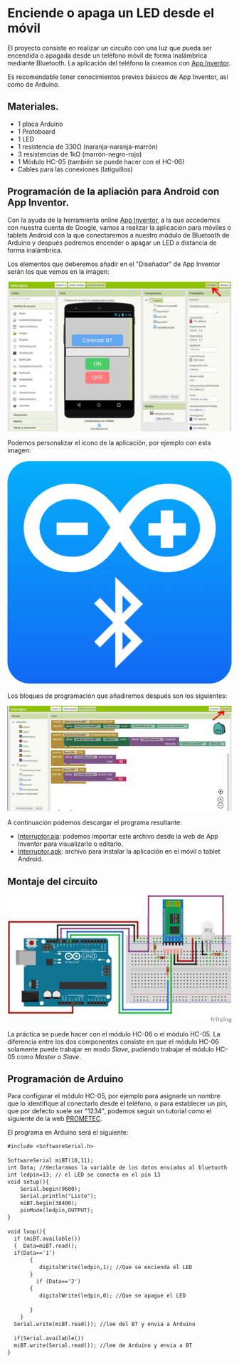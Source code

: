 # Enciende o apaga un LED desde el móvil

El proyecto consiste en realizar un circuito con una luz que pueda ser encendida o apagada desde un teléfono móvil de forma inalámbrica mediante Bluetooth. La aplicación del teléfono la creamos con [App Inventor](https://appinventor.mit.edu).

Es recomendable tener conocimientos previos básicos de App Inventor, así como de Arduino.

## Materiales.

- 1 placa Arduino 
- 1 Protoboard
- 1 LED
- 1 resistencia de 330Ω (naranja-naranja-marrón)
- 3 resistencias de 1kΩ (marrón-negro-rojo)
- 1 Módulo HC-05 (también se puede hacer con el HC-06)
- Cables para las conexiones (latiguillos)

## Programación de la apliación para Android con App Inventor.

Con la ayuda de la herramienta online [App Inventor](https://appinventor.mit.edu), a la que accedemos con nuestra cuenta de Google, vamos a realizar la aplicación para móviles o tablets Android con la que conectaremos a nuestro módulo de Bluetooth de Arduino y después podremos encender o apagar un LED a distancia de forma inalámbrica.

Los elementos que deberemos añadir en el "Diseñador" de App Inventor serán los que vemos en la imagen:

![](images/AppInventor-elementos.jpg)

Podemos personalizar el icono de la aplicación, por ejemplo con esta imagen:

![](programas/AppInventor/Arblupad_icon.png)

Los bloques de programación que añadiremos después son los siguientes:

![](images/AppInventor-bloques.jpg)

A continuación podemos descargar el programa resultante:

- [Interruptor.aia](programas/AppInventor/Interruptor.aia): podemos importar este archivo desde la web de App Inventor para visualizarlo o editarlo.
- [Interruptor.apk](programas/AppInventor/Interruptor.apk): archivo para instalar la aplicación en el móvil o tablet Android.

## Montaje del circuito

![](images/circuito_Arduino.png)

La práctica se puede hacer con el módulo HC-06 o el módulo HC-05. La diferencia entre los dos componentes consiste en que el módulo HC-06 solamente puede trabajar en modo *Slave*, pudiendo trabajar el módulo HC-05 como *Master* o *Slave*.

## Programación de Arduino

Para configurar el módulo HC-05, por ejemplo para asignarle un nombre que lo identifique al conectarlo desde el teléfono, o para establecer un pin, que por defecto suele ser "1234", podemos seguir un tutorial como el siguiente de la web [PROMETEC](https://www.prometec.net/bt-hc05/).

El programa en Arduino será el siguiente:

```arduino
#include <SoftwareSerial.h>

SoftwareSerial miBT(10,11);
int Data; //declaramos la variable de los datos enviados al bluetooth
int ledpin=13; // el LED se conecta en el pin 13
void setup(){
    Serial.begin(9600);
    Serial.println("Listo");
    miBT.begin(38400);
    pinMode(ledpin,OUTPUT);
}

void loop(){
  if (miBT.available())
  {  Data=miBT.read();
  if(Data=='1')
       {   
          digitalWrite(ledpin,1); //Que se encienda el LED
       }
         if (Data=='2')
       {
          digitalWrite(ledpin,0); //Que se apague el LED

       }
    }
  Serial.write(miBT.read()); //lee del BT y envia a Arduino

  if(Serial.available())
  miBT.write(Serial.read()); //lee de Arduino y envia a BT
}

```

